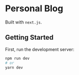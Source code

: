 # Personal Blog

Built with `next.js`.

## Getting Started

First, run the development server:

```bash
npm run dev
# or
yarn dev
```
